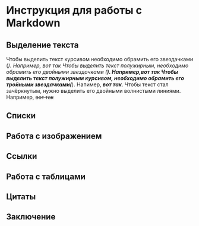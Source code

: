 # Инструкция для работы с Markdown

## Выделение текста


Чтобы выделить текст курсивом необходимо обрамить его звездачками (*). Например, *вот так*
Чтобы выделить текст полужирным, необходимо обрамить его двойными звездочками (**). Например,**вот так**
Чтобы выделить текст полужирным курсивом, необходимо обрамить его тройными звездачками(***). Напимер, ***вот так***.
Чтобы текст стал зачёркнутым, нужно выделить его двойными волнистыми линиями. Например, ~~вот так~~ 

## Списки

## Работа с изображением

## Ссылки

## Работа с таблицами

## Цитаты

## Заключение